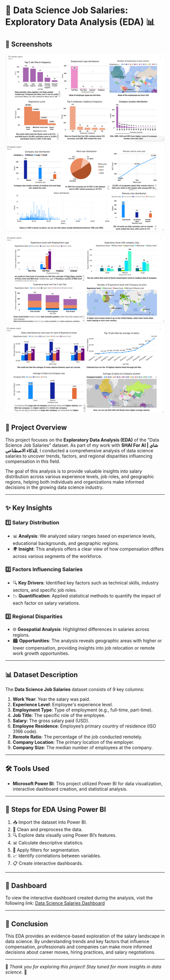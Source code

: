 # 💼 Data Science Job Salaries: Exploratory Data Analysis (EDA) 📊

## 📸 Screenshots

[![Screenshot1](https://github.com/AlharthAlhajHussein/EDA-For-Data-Science-Job-Salaries/blob/main/report_photos/photo1.png)](https://lnkd.in/dErVzJdE)
[![Screenshot2](https://github.com/AlharthAlhajHussein/EDA-For-Data-Science-Job-Salaries/blob/main/report_photos/photo2.png)](https://lnkd.in/dErVzJdE)
[![Screenshot3](https://github.com/AlharthAlhajHussein/EDA-For-Data-Science-Job-Salaries/blob/main/report_photos/photo3.png)](https://lnkd.in/dErVzJdE)
[![Screenshot4](https://github.com/AlharthAlhajHussein/EDA-For-Data-Science-Job-Salaries/blob/main/report_photos/photo4.png)](https://lnkd.in/dErVzJdE)

## 📖 Project Overview
This project focuses on the **Exploratory Data Analysis (EDA)** of the "Data Science Job Salaries" dataset. As part of my work with **SHAI For AI | شاي للذكاء الاصطناعي**, I conducted a comprehensive analysis of data science salaries to uncover trends, factors, and regional disparities influencing compensation in this field.

The goal of this analysis is to provide valuable insights into salary distribution across various experience levels, job roles, and geographic regions, helping both individuals and organizations make informed decisions in the growing data science industry.

---

## ✨ Key Insights

### 1️⃣ Salary Distribution
- 📊 **Analysis**: We analyzed salary ranges based on experience levels, educational backgrounds, and geographic regions.
- 🌍 **Insight**: This analysis offers a clear view of how compensation differs across various segments of the workforce.

### 2️⃣ Factors Influencing Salaries
- 🔍 **Key Drivers**: Identified key factors such as technical skills, industry sectors, and specific job roles.
- 📉 **Quantification**: Applied statistical methods to quantify the impact of each factor on salary variations.

### 3️⃣ Regional Disparities
- 🌐 **Geospatial Analysis**: Highlighted differences in salaries across regions.
- 🏙️ **Opportunities**: The analysis reveals geographic areas with higher or lower compensation, providing insights into job relocation or remote work growth opportunities.

---

## 📊 Dataset Description
The **Data Science Job Salaries** dataset consists of 9 key columns:

1. **Work Year**: Year the salary was paid.
2. **Experience Level**: Employee's experience level.
3. **Employment Type**: Type of employment (e.g., full-time, part-time).
4. **Job Title**: The specific role of the employee.
5. **Salary**: The gross salary paid (USD).
6. **Employee Residence**: Employee’s primary country of residence (ISO 3166 code).
7. **Remote Ratio**: The percentage of the job conducted remotely.
8. **Company Location**: The primary location of the employer.
9. **Company Size**: The median number of employees at the company.

---

## 🛠️ Tools Used
- **Microsoft Power BI**: This project utilized Power BI for data visualization, interactive dashboard creation, and statistical analysis.

---

## 🔧 Steps for EDA Using Power BI
1. 📥 Import the dataset into Power BI.
2. 🧹 Clean and preprocess the data.
3. 🔍 Explore data visually using Power BI’s features.
4. 📊 Calculate descriptive statistics.
5. 🔄 Apply filters for segmentation.
6. 📈 Identify correlations between variables.
7. 📋 Create interactive dashboards.

---

## 🔗 Dashboard
To view the interactive dashboard created during the analysis, visit the following link: [Data Science Salaries Dashboard](https://lnkd.in/dErVzJdE)

---

## 🎯 Conclusion
This EDA provides an evidence-based exploration of the salary landscape in data science. By understanding trends and key factors that influence compensation, professionals and companies can make more informed decisions about career moves, hiring practices, and salary negotiations.

---

🌟 *Thank you for exploring this project! Stay tuned for more insights in data science.* 🌟
